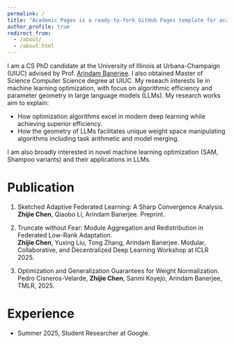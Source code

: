 ```yaml
---
permalink: /
title: "Academic Pages is a ready-to-fork GitHub Pages template for academic personal websites"
author_profile: true
redirect_from: 
  - /about/
  - /about.html
---
```


I am a CS PhD candidate at the University of Illinois at Urbana-Champaign (UIUC) advised by Prof. [Arindam Banerjee](https://arindam.cs.illinois.edu/). I also obtained Master of Science Computer Science degree at UIUC. My reseach interests lie in machine learning optimization, with focus on algorithmic efficiency and parameter geometry in large language models (LLMs). My research works aim to explain:

- How optimization algorithms excel in modern deep learning while achieving superior efficiency.
- How the geometry of LLMs facilitates unique weight space manipulating algorithms including task arithmetic and model merging.

I am also broadly interested in novel machine learning optimization (SAM, Shampoo variants) and their applications in LLMs.

Publication
======
1. Sketched Adaptive Federated Learning: A Sharp Convergence Analysis. \
  **Zhijie Chen**, Qiaobo Li, Arindam Banerjee. Preprint.

2. Truncate without Fear: Module Aggregation and Redistribution in Federated Low-Rank Adaptation. \
  **Zhijie Chen**, Yuxing Liu, Tong Zhang, Arindam Banerjee. Modular, Collaborative, and Decentralized Deep Learning Workshop at ICLR 2025. 

3. Optimization and Generalization Guarantees for Weight Normalization. \
   Pedro Cisneros-Velarde, **Zhijie Chen**, Sanmi Koyejo, Arindam Banerjee, TMLR, 2025.


Experience
=======
- Summer 2025, Student Researcher at Google.
